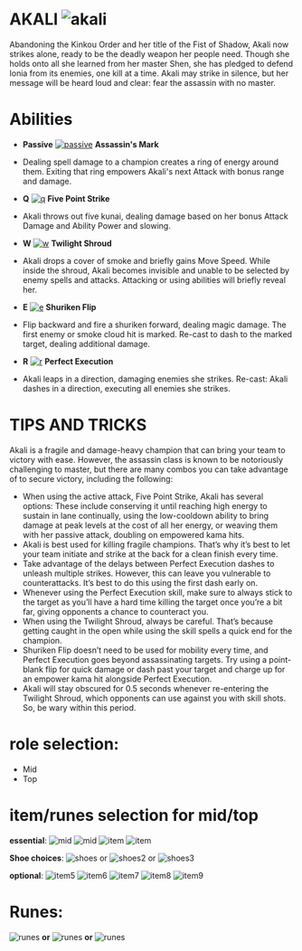 # AKALI ![akali](https://static.wikia.nocookie.net/leagueoflegends/images/6/6a/Akali_OriginalSquare.png/revision/latest/scale-to-width-down/42?cb=20180726202056)

Abandoning the Kinkou Order and her title of the Fist of Shadow, Akali now strikes alone, ready to be the deadly weapon her people need. Though she holds onto all she learned from her master Shen, 
she has pledged to defend Ionia from its enemies, one kill at a time. Akali may strike in silence, but her message will be heard loud and clear: fear the assassin with no master.

# Abilities
- **Passive** [![passive](https://ddragon.leagueoflegends.com/cdn/14.19.1/img/passive/Akali_P.png)](https://d28xe8vt774jo5.cloudfront.net/champion-abilities/0084/ability_0084_P1.mp4) **Assassin's Mark** 
- Dealing spell damage to a champion creates a ring of energy around them. Exiting that ring empowers Akali's next Attack with bonus range and damage.
  
- **Q** [![q](https://ddragon.leagueoflegends.com/cdn/14.19.1/img/spell/AkaliQ.png)](https://d28xe8vt774jo5.cloudfront.net/champion-abilities/0084/ability_0084_Q1.mp4) **Five Point Strike**
- Akali throws out five kunai, dealing damage based on her bonus Attack Damage and Ability Power and slowing.
  
- **W** [![w](https://ddragon.leagueoflegends.com/cdn/14.19.1/img/spell/AkaliW.png)](https://d28xe8vt774jo5.cloudfront.net/champion-abilities/0084/ability_0084_W1.mp4) **Twilight Shroud**
- Akali drops a cover of smoke and briefly gains Move Speed. While inside the shroud, Akali becomes invisible and unable to be selected by enemy spells and attacks. Attacking or using abilities will briefly reveal her.
  
- **E** [![e](https://ddragon.leagueoflegends.com/cdn/14.19.1/img/spell/AkaliE.png)](https://d28xe8vt774jo5.cloudfront.net/champion-abilities/0084/ability_0084_E1.mp4) **Shuriken Flip**
- Flip backward and fire a shuriken forward, dealing magic damage. The first enemy or smoke cloud hit is marked. Re-cast to dash to the marked target, dealing additional damage.
  
- **R** [![r](https://ddragon.leagueoflegends.com/cdn/14.19.1/img/spell/AkaliR.png)](https://d28xe8vt774jo5.cloudfront.net/champion-abilities/0084/ability_0084_R1.mp4) **Perfect Execution**
- Akali leaps in a direction, damaging enemies she strikes. Re-cast: Akali dashes in a direction, executing all enemies she strikes.

# TIPS AND TRICKS
Akali is a fragile and damage-heavy champion that can bring your team to victory with ease. However, the assassin class is known to be notoriously challenging to master,
but there are many combos you can take advantage of to secure victory, including the following: 
- When using the active attack, Five Point Strike, Akali has several options: These include conserving it until reaching high energy to sustain in lane continually, using the low-cooldown ability to bring damage at peak levels at the cost of all her energy, or weaving them with her passive attack, doubling on empowered kama hits.
- Akali is best used for killing fragile champions. That’s why it’s best to let your team initiate and strike at the back for a clean finish every time.
- Take advantage of the delays between Perfect Execution dashes to unleash multiple strikes. However, this can leave you vulnerable to counterattacks. It’s best to do this using the first dash early on.
- Whenever using the Perfect Execution skill, make sure to always stick to the target as you’ll have a hard time killing the target once you’re a bit far, giving opponents a chance to counteract you.
- When using the Twilight Shroud, always be careful. That’s because getting caught in the open while using the skill spells a quick end for the champion.
- Shuriken Flip doesn’t need to be used for mobility every time, and Perfect Execution goes beyond assassinating targets. Try using a point-blank flip for quick damage or dash past your target and charge up for an empower kama hit alongside Perfect Execution.
- Akali will stay obscured for 0.5 seconds whenever re-entering the Twilight Shroud, which opponents can use against you with skill shots. So, be wary within this period.

# role selection:
- Mid
- Top

# item/runes selection for mid/top
**essential**: 
![mid](https://static.wikia.nocookie.net/leagueoflegends/images/b/b4/Stormsurge_item.png/revision/latest/scale-to-width-down/40?cb=20231122033513) 
![mid](https://static.wikia.nocookie.net/leagueoflegends/images/b/bc/Shadowflame_item.png/revision/latest/scale-to-width-down/40?cb=20211020233741)
![item](https://static.wikia.nocookie.net/leagueoflegends/images/b/b5/Zhonya%27s_Hourglass_item.png/revision/latest/scale-to-width-down/40?cb=20201029203022) 
![item](https://static.wikia.nocookie.net/leagueoflegends/images/c/c5/Rabadon%27s_Deathcap_item.png/revision/latest/scale-to-width-down/40?cb=20201118205704)

**Shoe choices**:
![shoes](https://static.wikia.nocookie.net/leagueoflegends/images/6/60/Sorcerer%27s_Shoes_item.png/revision/latest/scale-to-width-down/40?cb=20201118210136) or
![shoes2](https://static.wikia.nocookie.net/leagueoflegends/images/9/96/Mercury%27s_Treads_item.png/revision/latest/scale-to-width-down/40?cb=20201027211544) or
![shoes3](https://static.wikia.nocookie.net/leagueoflegends/images/b/be/Plated_Steelcaps_item.png/revision/latest/scale-to-width-down/40?cb=20201029223540)

**optional**: 
![item5](https://static.wikia.nocookie.net/leagueoflegends/images/2/2e/Mejai%27s_Soulstealer_item.png/revision/latest/scale-to-width-down/40?cb=20201104235737)
![item6](https://static.wikia.nocookie.net/leagueoflegends/images/0/03/Banshee%27s_Veil_item.png/revision/latest/scale-to-width-down/40?cb=20240915030006)
![item7](https://static.wikia.nocookie.net/leagueoflegends/images/6/60/Lich_Bane_item.png/revision/latest/scale-to-width-down/40?cb=20201118205241)
![item8](https://static.wikia.nocookie.net/leagueoflegends/images/6/65/Void_Staff_item.png/revision/latest/scale-to-width-down/40?cb=20221019173839)
![item9](https://static.wikia.nocookie.net/leagueoflegends/images/e/e4/Riftmaker_item.png/revision/latest/scale-to-width-down/40?cb=20221019172447)

# Runes:
![runes](https://static.wikia.nocookie.net/leagueoflegends/images/0/0a/Electrocute_rune.png/revision/latest/scale-to-width-down/52?cb=20171126182032) **or**
![runes](https://static.wikia.nocookie.net/leagueoflegends/images/2/20/Conqueror_rune.png/revision/latest/scale-to-width-down/52?cb=20180314225947) **or**
![runes](https://static.wikia.nocookie.net/leagueoflegends/images/4/46/Fleet_Footwork_rune.png/revision/latest/scale-to-width-down/52?cb=20171126182047)
